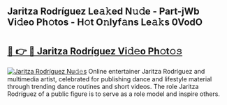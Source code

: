## Jaritza Rodríguez Le𝚊𝚔ed N𝚞𝚍e - Part-jWb Vi𝚍eo Ph𝚘tos - H𝚘t O𝚗lyf𝚊ns Le𝚊𝚔s 0VodO

# <h2><a href="http://hf8kt04.feru.top/?c=Jaritza+Rodr%c3%adguez">🔗 👉 🔴 Jaritza Rodríguez Vi𝚍𝚎o Ph𝚘t𝚘𝚜</a></h2>

[![Jaritza Rodríguez Nu𝚍𝚎s](https://i.imgur.com/0TWrTi3.gif)](http://hf8kt04.feru.top/?c=Jaritza+Rodr%c3%adguez)
Online entertainer Jaritza Rodríguez and multimedia artist, celebrated for publishing dance and lifestyle material through trending dance routines and short videos. The role Jaritza Rodríguez of a public figure is to serve as a role model and inspire others. 
